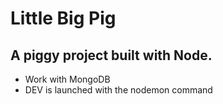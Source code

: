 # Little Big Pig
## A piggy project built with Node.

* Work with MongoDB
* DEV is launched with the nodemon command 
